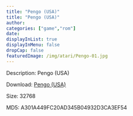 ```yaml
---
title: "Pengo (USA)"
title: "Pengo (USA)"
author: 
categories: ["game","rom"]
date: 
displayInList: true
displayInMenu: false
dropCap: false
featuredImage: /img/atari/Pengo-01.jpg
---
```


Description: Pengo (USA)

Download: <a href="https://kknackGearCT.ctfile.com/fs/2629127-327667864" target = "_blank" rel = "nofollow" > Pengo (USA)</a>

Size: 32768

MD5: A301A449FC20AD345B04932D3CA3EF54

